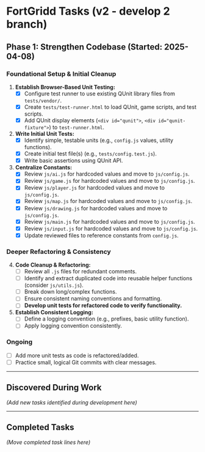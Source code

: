 # FortGridd Tasks (v2 - develop 2 branch)

## Phase 1: Strengthen Codebase (Started: 2025-04-08)

### Foundational Setup & Initial Cleanup

1.  **Establish Browser-Based Unit Testing:**
    *   [x] Configure test runner to use existing QUnit library files from `tests/vendor/`.
    *   [x] Create `tests/test-runner.html` to load QUnit, game scripts, and test scripts.
    *   [x] Add QUnit display elements (`<div id="qunit">`, `<div id="qunit-fixture">`) to `test-runner.html`.

2.  **Write Initial Unit Tests:**
    *   [x] Identify simple, testable units (e.g., `config.js` values, utility functions).
    *   [x] Create initial test file(s) (e.g., `tests/config.test.js`).
    *   [x] Write basic assertions using QUnit API.

3.  **Centralize Constants:**
    *   [x] Review `js/ai.js` for hardcoded values and move to `js/config.js`.
    *   [x] Review `js/game.js` for hardcoded values and move to `js/config.js`.
    *   [x] Review `js/player.js` for hardcoded values and move to `js/config.js`.
    *   [x] Review `js/map.js` for hardcoded values and move to `js/config.js`.
    *   [x] Review `js/drawing.js` for hardcoded values and move to `js/config.js`.
    *   [x] Review `js/main.js` for hardcoded values and move to `js/config.js`.
    *   [x] Review `js/input.js` for hardcoded values and move to `js/config.js`.
    *   [x] Update reviewed files to reference constants from `config.js`.

### Deeper Refactoring & Consistency

4.  **Code Cleanup & Refactoring:**
    *   [ ] Review all `.js` files for redundant comments.
    *   [ ] Identify and extract duplicated code into reusable helper functions (consider `js/utils.js`).
    *   [ ] Break down long/complex functions.
    *   [ ] Ensure consistent naming conventions and formatting.
    *   [ ] **Develop unit tests for refactored code to verify functionality.**

5.  **Establish Consistent Logging:**
    *   [ ] Define a logging convention (e.g., prefixes, basic utility function).
    *   [ ] Apply logging convention consistently.

### Ongoing

*   [ ] Add more unit tests as code is refactored/added.
*   [ ] Practice small, logical Git commits with clear messages.

---
## Discovered During Work
*(Add new tasks identified during development here)*

---
## Completed Tasks
*(Move completed task lines here)*
